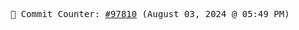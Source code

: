 <p align="center">
    <samp>
        📮 Commit Counter: <a href="https://github.com/Javascript-void0/Javascript-void0/commits/main">#97810</a> (August 03, 2024 @ 05:49 PM)
    </samp>
</p>